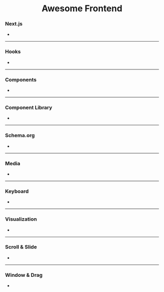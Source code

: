 <h1 align="center">
  Awesome Frontend
</h1>

### Next.js

- []()

---

### Hooks

- []()

---

### Components

- []()

---

### Component Library

- []()

---

### Schema.org

- []()

---

### Media

- []()

---

### Keyboard

- []()

---

### Visualization

- []()

---

### Scroll & Slide

- []()

---

### Window & Drag

- []()

